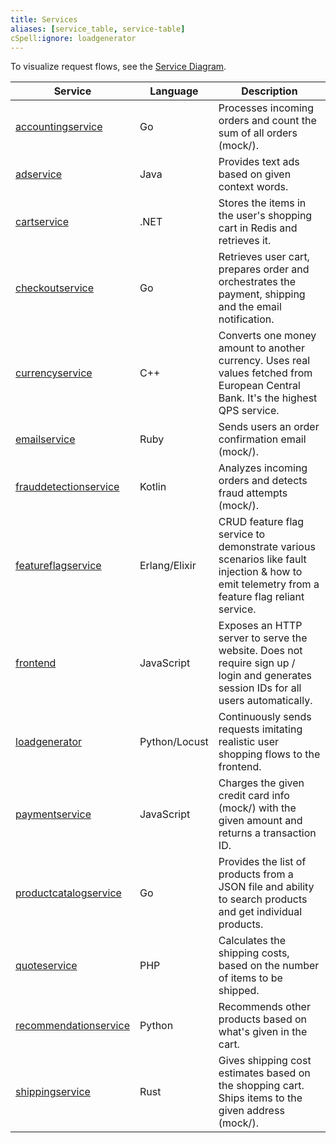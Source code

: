 ```yaml
---
title: Services
aliases: [service_table, service-table]
cSpell:ignore: loadgenerator
---
```


To visualize request flows, see the [Service Diagram](../architecture/).

| Service                                   | Language      | Description                                                                                                                                  |
| ----------------------------------------- | ------------- | -------------------------------------------------------------------------------------------------------------------------------------------- |
| [accountingservice](../../accounting/docs/index)          | Go            | Processes incoming orders and count the sum of all orders (mock/).                                                                           |
| [adservice](../../ad/docs/index)                          | Java          | Provides text ads based on given context words.                                                                                              |
| [cartservice](../../cart/docs/index)                      | .NET          | Stores the items in the user's shopping cart in Redis and retrieves it.                                                                      |
| [checkoutservice](../../checkout/docs/index)              | Go            | Retrieves user cart, prepares order and orchestrates the payment, shipping and the email notification.                                       |
| [currencyservice](../../currency/docs/index)              | C++           | Converts one money amount to another currency. Uses real values fetched from European Central Bank. It's the highest QPS service.            |
| [emailservice](../../email/index)                    | Ruby          | Sends users an order confirmation email (mock/).                                                                                             |
| [frauddetectionservice](../../fraud-detection/docs/index) | Kotlin        | Analyzes incoming orders and detects fraud attempts (mock/).                                                                                 |
| [featureflagservice](../../feature-flag/docs/index)       | Erlang/Elixir | CRUD feature flag service to demonstrate various scenarios like fault injection & how to emit telemetry from a feature flag reliant service. |
| [frontend](../../frontend/docs/index)                     | JavaScript    | Exposes an HTTP server to serve the website. Does not require sign up / login and generates session IDs for all users automatically.         |
| [loadgenerator](../../load-generator/docs/index)          | Python/Locust | Continuously sends requests imitating realistic user shopping flows to the frontend.                                                         |
| [paymentservice](../../payment/docs/index)                | JavaScript    | Charges the given credit card info (mock/) with the given amount and returns a transaction ID.                                               |
| [productcatalogservice](../../product-catalog/docs/index) | Go            | Provides the list of products from a JSON file and ability to search products and get individual products.                                   |
| [quoteservice](../../quote/docs/index)                    | PHP           | Calculates the shipping costs, based on the number of items to be shipped.                                                                   |
| [recommendationservice](../../recommendation/docs/index)  | Python        | Recommends other products based on what's given in the cart.                                                                                 |
| [shippingservice](../../shipping/docs/index)              | Rust          | Gives shipping cost estimates based on the shopping cart. Ships items to the given address (mock/).                                          |
